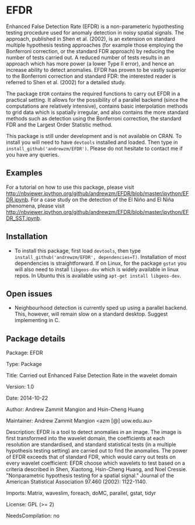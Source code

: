 EFDR
====

Enhanced False Detection Rate (EFDR) is a non-parameteric hypothesting testing procedure used for anomaly detection in noisy spatial signals. The approach, published in Shen et al. (2002), is an extension on standard multiple hypothesis testing approaches (for example those employing the Bonferroni correction, or the standard FDR approach) by reducing the number of tests carried out. A reduced number of tests results in an approach which has more power (a lower Type II error), and hence an increase ability to detect anomalies. EFDR has proven to be vastly superior to the Bonferroni correction and standard FDR: the interested reader is referred to Shen et al. (2002) for a detailed study.

The package `EFDR` contains the required functions to carry out EFDR in a practical setting. It allows for the possibility of a parallel backend (since the computations are relatively intensive), contains basic interpolation methods to grid data which is spatially irregular, and also contains the more standard methods such as detection using the Bonferroni correction, the standard FDR and the Largest Order Statistic method. 

This package is still under development and is not available on CRAN. To install you will need to have `devtools` installed and loaded. Then type in  `install_github('andrewzm/EFDR')`. Please do not hesitate to contact me if you have any queries.

Examples
--------

For a tutorial on how to use this package, please visit http://nbviewer.ipython.org/github/andrewzm/EFDR/blob/master/ipython/EFDR.ipynb. For a case study on the detection of the El Niño and El Niña phenomena, please visit http://nbviewer.ipython.org/github/andrewzm/EFDR/blob/master/ipython/EFDR_SST.ipynb.

Installation
------------

- To install this package, first load `devtools`, then type `install_github('andrewzm/EFDR', dependencies=T)`. Installation of most dependencies is straightforward. If on Linux, for the package `gstat` you will also need to install `libgeos-dev` which is widely available in linux repos. In Ubuntu this is available using `apt-get install libgeos-dev`.


Open issues
---------------

- Neighbourhood detection is currently sped up using a parallel backend. This, however, will remain slow on a standard desktop. Suggest implementing in C.


Package details
---------------

Package: EFDR

Type: Package

Title: Carried out Enhanced False Detection Rate in the wavelet domain

Version: 1.0

Date: 2014-10-22

Author: Andrew Zammit Mangion and Hsin-Cheng Huang

Maintainer: Andrew Zammit Mangion <azm [@] uow.edu.au>

Description: EFDR is a tool to detect anomalies in an image. The image is first
    transformed into the wavelet domain, the coefficients at each resolution
    are standardised, and standard statistical tests (in a multiple hypothesis
    testing setting) are carried out to find the anomalies. The power of EFDR
    exceeds that of standard FDR, which would carry out tests on every wavelet
    coefficient: EFDR choose which wavelets to test based on a criteria
    described in Shen, Xiaotong, Hsin-Cheng Huang, and Noel Cressie.
    "Nonparametric hypothesis testing for a spatial signal." Journal of the
    American Statistical Association 97.460 (2002): 1122-1140.

Imports:
    Matrix,
    waveslim,
    foreach,
    doMC,
    parallel,
    gstat,
    tidyr

License: GPL (>= 2)

NeedsCompilation: no

